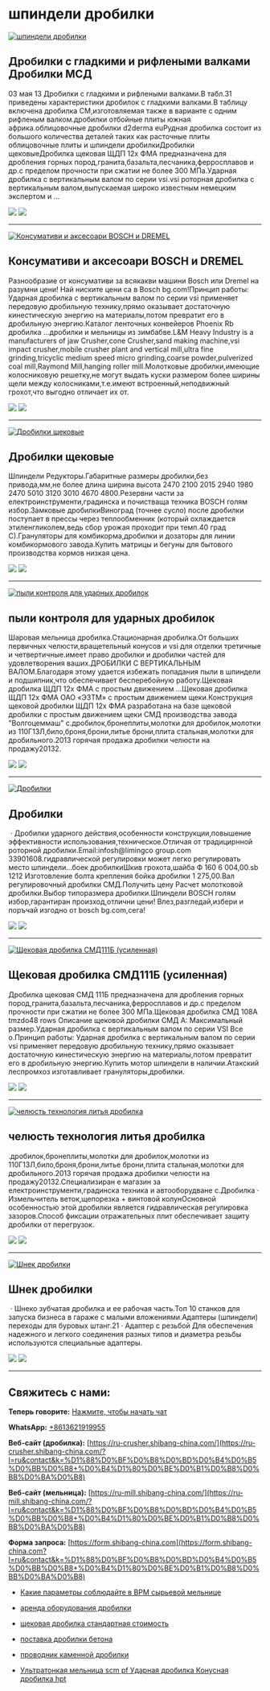 # шпиндели дробилки

<a href="https://swt.shibang-china.com/?l=ru&img&k=%D1%88%D0%BF%D0%B8%D0%BD%D0%B4%D0%B5%D0%BB%D0%B8+%D0%B4%D1%80%D0%BE%D0%B1%D0%B8%D0%BB%D0%BA%D0%B8" target="_blank">![шпиндели дробилки](http://static.shibang-china.com/all-800x300/1276.jpg)</a>

## Дробилки с гладкими и рифлеными валками Дробилки МСД
03 мая 13 Дробилки с гладкими и рифлеными валками.В табл.31 приведены характеристики дро&#173;билок с гладкими валками.В таблицу вклю&#173;чена дробилка СМ,изготовляемая также в варианте с одним рифленым валком.дробилки отбойные плиты южная африка.облицовочные дробилки d2derma euРудная дробилка состоит из большого количества деталей таких как расточные плиты облицовочные плиты и шпиндели дробилкиДробилки щековыеДробилка щековая ЩДП 12х ФМА предназначена для дробления горных пород,гранита,базальта,песчаника,ферросплавов и др.с пределом прочности при сжатии не более 300 МПа.Ударная дробилка с вертикальным валом по серии vsi.vsi роторная дробилка с вертикальным валом,выпускаемая широко известным немецким экспертом и …


<a href="https://whatsapp.shibangsoft.com/WhatsApp.php" target="_blank" title="WhatsApp">![](http://static.shibang-china.com/icon/whatsapp.png)</a> <a href="https://swt.shibang-china.com/?l=ru&icon&k=%D1%88%D0%BF%D0%B8%D0%BD%D0%B4%D0%B5%D0%BB%D0%B8+%D0%B4%D1%80%D0%BE%D0%B1%D0%B8%D0%BB%D0%BA%D0%B8" target="_blank">![](http://static.shibang-china.com/icon/chat-ru.png)</a>

---

<a href="https://swt.shibang-china.com/?l=ru&img&k=%D1%88%D0%BF%D0%B8%D0%BD%D0%B4%D0%B5%D0%BB%D0%B8+%D0%B4%D1%80%D0%BE%D0%B1%D0%B8%D0%BB%D0%BA%D0%B8" target="_blank">![Консумативи и аксесоари BOSCH и DREMEL](http://static.shibang-china.com/all-800x300/223.jpg)</a>

## Консумативи и аксесоари BOSCH и DREMEL
Разнообразие от консумативи за всякакви машини Bosch или Dremel на разумни цени! Най ниските цени са в Bosch bg.com!Принцип работы: Ударная дробилка с вертикальным валом по серии vsi применяет передовую дробильную технику,прямо оказывает достаточную кинестическую энергию на материалы,потом превратит его в дробильную энергию.Каталог ленточных конвейеров Phoenix Rb дробилка …дробилки и мельницы из зимбабве.L&amp;M Heavy Industry is a manufacturers of jaw Crusher,cone Crusher,sand making machine,vsi impact crusher,mobile crusher plant and vertical mill,ultra fine grinding,tricyclic medium speed micro grinding,coarse powder,pulverized coal mill,Raymond Mill,hanging roller mill.Молотковые дробилки,имеющие колосниковую решетку,не могут выдать куски размером более ширины щели между колосниками,т.е.имеют встроенный,неподвижный грохот,что выгодно отличает их от.


<a href="https://whatsapp.shibangsoft.com/WhatsApp.php" target="_blank" title="WhatsApp">![](http://static.shibang-china.com/icon/whatsapp.png)</a> <a href="https://swt.shibang-china.com/?l=ru&icon&k=%D1%88%D0%BF%D0%B8%D0%BD%D0%B4%D0%B5%D0%BB%D0%B8+%D0%B4%D1%80%D0%BE%D0%B1%D0%B8%D0%BB%D0%BA%D0%B8" target="_blank">![](http://static.shibang-china.com/icon/chat-ru.png)</a>

---

<a href="https://swt.shibang-china.com/?l=ru&img&k=%D1%88%D0%BF%D0%B8%D0%BD%D0%B4%D0%B5%D0%BB%D0%B8+%D0%B4%D1%80%D0%BE%D0%B1%D0%B8%D0%BB%D0%BA%D0%B8" target="_blank">![Дробилки щековые](http://static.shibang-china.com/all-800x300/1045.jpg)</a>

## Дробилки щековые
Шпиндели Редукторы.Габаритные размеры дробилки,без привода,мм,не более длина ширина высота 2470 2100 2015 2940 1980 2470 5010 3120 3010 4670 4800.Резервни части за електроинструменти,градинска и почистваща техника BOSCH голям избор.Замковые дробилкиВиноград (точнее сусло) после дробилки поступает в прессы через теплообменник (который охлаждается этиленгликолем,ведь сбор урожая проходит при темп.40 град С).Грануляторы для комбикорма,дробилки и дозаторы для линии комбикормового завода.Купить матрицы и бегуны для бытового производства кормов низкая цена.


<a href="https://whatsapp.shibangsoft.com/WhatsApp.php" target="_blank" title="WhatsApp">![](http://static.shibang-china.com/icon/whatsapp.png)</a> <a href="https://swt.shibang-china.com/?l=ru&icon&k=%D1%88%D0%BF%D0%B8%D0%BD%D0%B4%D0%B5%D0%BB%D0%B8+%D0%B4%D1%80%D0%BE%D0%B1%D0%B8%D0%BB%D0%BA%D0%B8" target="_blank">![](http://static.shibang-china.com/icon/chat-ru.png)</a>

---

<a href="https://swt.shibang-china.com/?l=ru&img&k=%D1%88%D0%BF%D0%B8%D0%BD%D0%B4%D0%B5%D0%BB%D0%B8+%D0%B4%D1%80%D0%BE%D0%B1%D0%B8%D0%BB%D0%BA%D0%B8" target="_blank">![пыли контроля для ударных дробилок](http://static.shibang-china.com/all-800x300/426.jpg)</a>

## пыли контроля для ударных дробилок
Шаровая мельница дробилка.Стационарная дробилка.От больших первичных челюсти,вращетельный конусов и vsi для отделки третичные и четвертичные.имеет право дробилки и дробилки частей для удовлетворения ваших.ДРОБИЛКИ С ВЕРТИКАЛЬНЫМ ВАЛОМ.Благодаря этому удается избежать попадания пыли в шпиндели и подшипник,что обеспечивает бесперебойную работу.Щековая дробилка ЩДП 12х ФМА с простым движением …Щековая дробилка ЩДП 12х ФМА ОАО &#171;ЭЗТМ&#187; с простым движением щеки.Конструкция щековой дробилки ЩДП 12х ФМА разработана на базе щековой дробилки с простым движением щеки СМД производства завода &quot;Волгоцеммаш&quot; с.дробилок,бронеплиты,молотки для дробилок,молотки из 110Г13Л,било,броня,брони,литье брони,плита стальная,молотки для дробильного.2013 горячая продажа дробилки челюсти на продажу20132.


<a href="https://whatsapp.shibangsoft.com/WhatsApp.php" target="_blank" title="WhatsApp">![](http://static.shibang-china.com/icon/whatsapp.png)</a> <a href="https://swt.shibang-china.com/?l=ru&icon&k=%D1%88%D0%BF%D0%B8%D0%BD%D0%B4%D0%B5%D0%BB%D0%B8+%D0%B4%D1%80%D0%BE%D0%B1%D0%B8%D0%BB%D0%BA%D0%B8" target="_blank">![](http://static.shibang-china.com/icon/chat-ru.png)</a>

---

<a href="https://swt.shibang-china.com/?l=ru&img&k=%D1%88%D0%BF%D0%B8%D0%BD%D0%B4%D0%B5%D0%BB%D0%B8+%D0%B4%D1%80%D0%BE%D0%B1%D0%B8%D0%BB%D0%BA%D0%B8" target="_blank">![Дробилки](http://static.shibang-china.com/all-800x300/1379.jpg)</a>

## Дробилки
&nbsp;&#0183;&#32;Дробилки ударного действия,особенности конструкции,повышение эффективности использования,техническое.Отличая от традицирнной роторной дробилки.Email:infosh@limingco group.com 33901608.гидравлической регулировки может легко регулировать место шпиндели…боек дробилкиШкив грохота,шайба Ф 160 6 004,00.sb 1212 Изготовление болта крепления бойка дробилки 1 275,00.Вал регулировочный дробилки СМД.Получить цену Расчет молотковой дробилки.Выбор типоразмера дробилки.Шпиндели BOSCH голям избор,гарантиран произход,отлични цени! Влез,разгледай,избери и поръчай изгодно от bosch bg.com,сега!


<a href="https://whatsapp.shibangsoft.com/WhatsApp.php" target="_blank" title="WhatsApp">![](http://static.shibang-china.com/icon/whatsapp.png)</a> <a href="https://swt.shibang-china.com/?l=ru&icon&k=%D1%88%D0%BF%D0%B8%D0%BD%D0%B4%D0%B5%D0%BB%D0%B8+%D0%B4%D1%80%D0%BE%D0%B1%D0%B8%D0%BB%D0%BA%D0%B8" target="_blank">![](http://static.shibang-china.com/icon/chat-ru.png)</a>

---

<a href="https://swt.shibang-china.com/?l=ru&img&k=%D1%88%D0%BF%D0%B8%D0%BD%D0%B4%D0%B5%D0%BB%D0%B8+%D0%B4%D1%80%D0%BE%D0%B1%D0%B8%D0%BB%D0%BA%D0%B8" target="_blank">![Щековая дробилка СМД111Б (усиленная)](http://static.shibang-china.com/all-800x300/1247.jpg)</a>

## Щековая дробилка СМД111Б (усиленная)
Дробилка щековая СМД 111Б предназначена для дробления горных пород,гранита,базальта,песчаника,ферросплавов и др.с пределом прочности при сжатии не более 300 МПа.Щековая дробилка СМД 108А tmzdo48 rows Описание щековой дробилки СМД А: Максимальный размер.Ударная дробилка с вертикальным валом по серии VSI Все о.Принцип работы: Ударная дробилка с вертикальным валом по серии vsi применяет передовую дробильную технику,прямо оказывает достаточную кинестическую энергию на материалы,потом превратит его в дробильную энергию.Купить мотор шпиндели в наличии.Атакский леспромхоз изготавливает грануляторы,дробилки.


<a href="https://whatsapp.shibangsoft.com/WhatsApp.php" target="_blank" title="WhatsApp">![](http://static.shibang-china.com/icon/whatsapp.png)</a> <a href="https://swt.shibang-china.com/?l=ru&icon&k=%D1%88%D0%BF%D0%B8%D0%BD%D0%B4%D0%B5%D0%BB%D0%B8+%D0%B4%D1%80%D0%BE%D0%B1%D0%B8%D0%BB%D0%BA%D0%B8" target="_blank">![](http://static.shibang-china.com/icon/chat-ru.png)</a>

---

<a href="https://swt.shibang-china.com/?l=ru&img&k=%D1%88%D0%BF%D0%B8%D0%BD%D0%B4%D0%B5%D0%BB%D0%B8+%D0%B4%D1%80%D0%BE%D0%B1%D0%B8%D0%BB%D0%BA%D0%B8" target="_blank">![челюсть технология литья дробилка](http://static.shibang-china.com/all-800x300/332.jpg)</a>

## челюсть технология литья дробилка
.дробилок,бронеплиты,молотки для дробилок,молотки из 110Г13Л,било,броня,брони,литье брони,плита стальная,молотки для дробильного.2013 горячая продажа дробилки челюсти на продажу20132.Специализиран е магазин за електроинструменти,градинска техника и автооборудване с.Дробилка&nbsp;&#0183;&#32;Измельчитель веток,щепорезка + винтовой колунОсновной особенностью этой дробилки является гидравлическая регулировка зазоров.Способ фиксации отражательных плит обеспечивает защиту дробилки от перегрузок.


<a href="https://whatsapp.shibangsoft.com/WhatsApp.php" target="_blank" title="WhatsApp">![](http://static.shibang-china.com/icon/whatsapp.png)</a> <a href="https://swt.shibang-china.com/?l=ru&icon&k=%D1%88%D0%BF%D0%B8%D0%BD%D0%B4%D0%B5%D0%BB%D0%B8+%D0%B4%D1%80%D0%BE%D0%B1%D0%B8%D0%BB%D0%BA%D0%B8" target="_blank">![](http://static.shibang-china.com/icon/chat-ru.png)</a>

---

<a href="https://swt.shibang-china.com/?l=ru&img&k=%D1%88%D0%BF%D0%B8%D0%BD%D0%B4%D0%B5%D0%BB%D0%B8+%D0%B4%D1%80%D0%BE%D0%B1%D0%B8%D0%BB%D0%BA%D0%B8" target="_blank">![Шнек дробилки](http://static.shibang-china.com/all-800x300/325.jpg)</a>

## Шнек дробилки
&nbsp;&#0183;&#32;Шнеко зубчатая дробилка и ее рабочая часть.Топ 10 станков для запуска бизнеса в гараже с малыми вложениями.Адаптеры (шпиндели) переходы для буровых штанг.21 &#183; Адаптер с резьбой Для обеспечения надежного и легкого соединения разных типов и диаметра резьбы используются специальные адаптеры.

<a href="https://whatsapp.shibangsoft.com/WhatsApp.php" target="_blank" title="WhatsApp">![](http://static.shibang-china.com/icon/whatsapp.png)</a> <a href="https://swt.shibang-china.com/?l=ru&icon&k=%D1%88%D0%BF%D0%B8%D0%BD%D0%B4%D0%B5%D0%BB%D0%B8+%D0%B4%D1%80%D0%BE%D0%B1%D0%B8%D0%BB%D0%BA%D0%B8" target="_blank">![](http://static.shibang-china.com/icon/chat-ru.png)</a>

---
## Свяжитесь с нами:

**Теперь говорите:** [Нажмите, чтобы начать чат](https://swt.shibang-china.com?l=ru&contact&k=%D1%88%D0%BF%D0%B8%D0%BD%D0%B4%D0%B5%D0%BB%D0%B8+%D0%B4%D1%80%D0%BE%D0%B1%D0%B8%D0%BB%D0%BA%D0%B8)

**WhatsApp:**  [+8613621919955](https://whatsapp.shibangsoft.com/WhatsApp.php)

**Веб-сайт (дробилка):** [https://ru-crusher.shibang-china.com/](https://ru-crusher.shibang-china.com/?l=ru&contact&k=%D1%88%D0%BF%D0%B8%D0%BD%D0%B4%D0%B5%D0%BB%D0%B8+%D0%B4%D1%80%D0%BE%D0%B1%D0%B8%D0%BB%D0%BA%D0%B8)

**Веб-сайт (мельница):** [https://ru-mill.shibang-china.com/](https://ru-mill.shibang-china.com/?l=ru&contact&k=%D1%88%D0%BF%D0%B8%D0%BD%D0%B4%D0%B5%D0%BB%D0%B8+%D0%B4%D1%80%D0%BE%D0%B1%D0%B8%D0%BB%D0%BA%D0%B8)

**Форма запроса:** [https://form.shibang-china.com](https://form.shibang-china.com?l=ru&contact&k=%D1%88%D0%BF%D0%B8%D0%BD%D0%B4%D0%B5%D0%BB%D0%B8+%D0%B4%D1%80%D0%BE%D0%B1%D0%B8%D0%BB%D0%BA%D0%B8)

* [Какие параметры соблюдайте в ВРМ сырьевой мельнице](../122/%D0%9A%D0%B0%D0%BA%D0%B8%D0%B5%20%D0%BF%D0%B0%D1%80%D0%B0%D0%BC%D0%B5%D1%82%D1%80%D1%8B%20%D1%81%D0%BE%D0%B1%D0%BB%D1%8E%D0%B4%D0%B0%D0%B9%D1%82%D0%B5%20%D0%B2%20%D0%92%D0%A0%D0%9C%20%D1%81%D1%8B%D1%80%D1%8C%D0%B5%D0%B2%D0%BE%D0%B9%20%D0%BC%D0%B5%D0%BB%D1%8C%D0%BD%D0%B8%D1%86%D0%B5.md)

* [аренда оборудования дробилки](../122/%D0%B0%D1%80%D0%B5%D0%BD%D0%B4%D0%B0%20%D0%BE%D0%B1%D0%BE%D1%80%D1%83%D0%B4%D0%BE%D0%B2%D0%B0%D0%BD%D0%B8%D1%8F%20%D0%B4%D1%80%D0%BE%D0%B1%D0%B8%D0%BB%D0%BA%D0%B8.md)

* [щековая дробилка стандартная стоимость](../122/%D1%89%D0%B5%D0%BA%D0%BE%D0%B2%D0%B0%D1%8F%20%D0%B4%D1%80%D0%BE%D0%B1%D0%B8%D0%BB%D0%BA%D0%B0%20%D1%81%D1%82%D0%B0%D0%BD%D0%B4%D0%B0%D1%80%D1%82%D0%BD%D0%B0%D1%8F%20%D1%81%D1%82%D0%BE%D0%B8%D0%BC%D0%BE%D1%81%D1%82%D1%8C.md)

* [поставка дробилки бетона](../122/%D0%BF%D0%BE%D1%81%D1%82%D0%B0%D0%B2%D0%BA%D0%B0%20%D0%B4%D1%80%D0%BE%D0%B1%D0%B8%D0%BB%D0%BA%D0%B8%20%D0%B1%D0%B5%D1%82%D0%BE%D0%BD%D0%B0.md)

* [проводник каменной дробилки](../125/%D0%BF%D1%80%D0%BE%D0%B2%D0%BE%D0%B4%D0%BD%D0%B8%D0%BA%20%D0%BA%D0%B0%D0%BC%D0%B5%D0%BD%D0%BD%D0%BE%D0%B9%20%D0%B4%D1%80%D0%BE%D0%B1%D0%B8%D0%BB%D0%BA%D0%B8.md)

* [Ультратонкая мельница scm pf Ударная дробилка Конусная дробилка hpt](../122/%D0%A3%D0%BB%D1%8C%D1%82%D1%80%D0%B0%D1%82%D0%BE%D0%BD%D0%BA%D0%B0%D1%8F%20%D0%BC%D0%B5%D0%BB%D1%8C%D0%BD%D0%B8%D1%86%D0%B0%20scm%20pf%20%D0%A3%D0%B4%D0%B0%D1%80%D0%BD%D0%B0%D1%8F%20%D0%B4%D1%80%D0%BE%D0%B1%D0%B8%D0%BB%D0%BA%D0%B0%20%D0%9A%D0%BE%D0%BD%D1%83%D1%81%D0%BD%D0%B0%D1%8F%20%D0%B4%D1%80%D0%BE%D0%B1%D0%B8%D0%BB%D0%BA%D0%B0%20hpt.md)